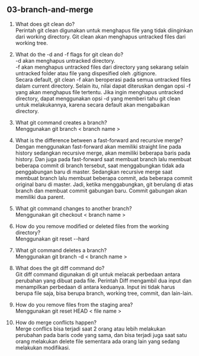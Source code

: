 ## 03-branch-and-merge
1. What does git clean do?  
Perintah git clean digunakan untuk menghapus file yang tidak diinginkan dari working directory. Git clean akan menghapus untracked files dari working tree.
  
2. What do the -d and -f flags for git clean do?  
-d akan menghapus untracked directory.  
-f akan menghapus untracked files dari directory yang sekarang selain untracked folder atau file yang dispesified oleh .gitignore.  
Secara default, git clean -f akan beroperasi pada semua untracked files dalam current directory. Selain itu, nilai <path> dapat diteruskan dengan opsi -f yang akan menghapus file tertentu. Jika ingin menghapus untracked directory, dapat menggunakan opsi -d yang memberi tahu git clean untuk melakukannya, karena secara default akan mengabaikan directory.

  
3. What git command creates a branch?  
Menggunakan git branch < branch name >
  
4. What is the difference between a fast-forward and recursive merge?  
Dengan menggunakan fast-forward akan memiliki straight line pada history sedangkan recursive merge, akan memiliki beberapa baris pada history. Dan juga pada fast-forward saat membuat branch lalu membuat beberapa commit di branch tersebut, saat menggabungkan tidak ada penggabungan baru di master. Sedangkan recursive merge saat membuat branch lalu membuat beberapa commit, ada beberapa commit original baru di master. Jadi, ketika menggabungkan, git berulang di atas branch dan membuat commit gabungan baru. Commit gabungan akan memiliki dua parent.  
 
   
5. What git command changes to another branch?  
Menggunakan git checkout < branch name >  
   
6. How do you remove modified or deleted files from the working directory?  
Menggunakan git reset --hard
  
7. What git command deletes a branch?  
Menggunakan git branch -d < branch name >  
  
8. What does the git diff command do?  
Git diff command digunakan di git untuk melacak perbedaan antara perubahan yang dibuat pada file. Perintah Diff mengambil dua input dan menampilkan perbedaan di antara keduanya. Input ini tidak harus berupa file saja, bisa berupa branch, working tree, commit, dan lain-lain.
  
9. How do you remove files from the staging area?  
Menggunakan git reset HEAD < file name >   

10. How do merge conflicts happen?  
  Merge conflics bisa terjadi saat 2 orang atau lebih melakukan perubahan pada baris code yang sama, dan bisa terjadi juga saat satu orang melakukan delete file sementara ada orang lain yang sedang melakukan modifikasi.  

  
